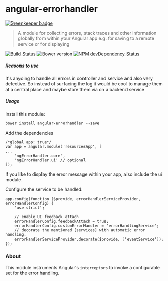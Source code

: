 # angular-errorhandler

[![Greenkeeper badge](https://badges.greenkeeper.io/hypery2k/angular-errorhandler.svg)](https://greenkeeper.io/)


> A module for collecting errors, stack traces and other information globally from within your Angular app
> e.g. for saving to a remote service or for displaying

[![Build Status](https://travis-ci.org/hypery2k/angular-errorhandler.svg?branch=master)](https://travis-ci.org/hypery2k/angular-errorhandler)
![Bower version](https://badge.fury.io/hypery2k/angular-errorhandler.svg)
[![ NPM devDependency Status](https://david-dm.org/hypery2k/angular-errorhandler/dev-status.svg)](https://david-dm.org/hypery2k/angular-errorhandler#info=devDependencies)

##### Reasons to use
It's anyoing to handle all errors in controller and service and also very defective.
So instead of surfacing the log it would be cool to manage them at a central place and maybe store them via on a backend service

##### Usage

Install this module:

```
bower install angular-errorhandler --save
```

Add the dependencies
```
/*global app: true*/
var app = angular.module('resourcesApp', [
...
    'ngErrorHandler.core',
    'ngErrorHandler.ui' // optional
]);
```

If you like to display the error message within your app, also include the ui module.

Configure the service to be handled:

```
app.config(function ($provide, errorHandlerServiceProvider, errorHandlerConfig) {
    'use strict';

    // enable UI feedback attach
    errorHandlerConfig.feedbackAttach = true;
    errorHandlerConfig.customErrorHandler = 'errorHandlingService';
    // decorate the mentioned [services] with automatic error handling.
    errorHandlerServiceProvider.decorate($provide, ['eventService']);
});

```

### About

This module instruments Angular's `interceptors` to invoke a configurable set for the error handling.

